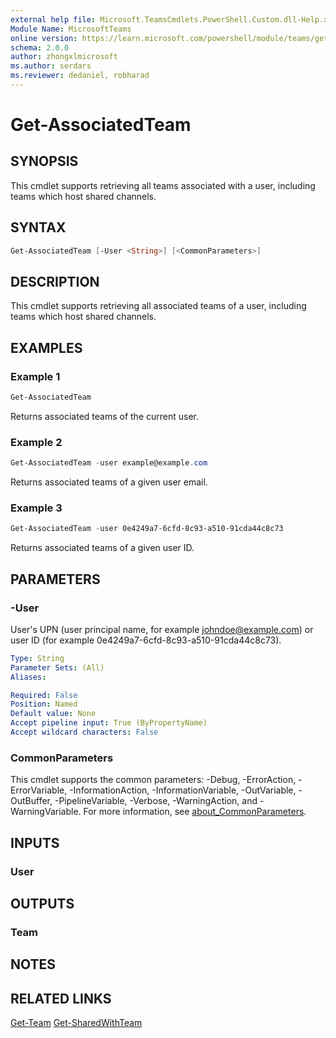 ```yaml
---
external help file: Microsoft.TeamsCmdlets.PowerShell.Custom.dll-Help.xml
Module Name: MicrosoftTeams
online version: https://learn.microsoft.com/powershell/module/teams/get-associatedteam
schema: 2.0.0
author: zhongxlmicrosoft
ms.author: serdars
ms.reviewer: dedaniel, robharad
---
```


# Get-AssociatedTeam

## SYNOPSIS
This cmdlet supports retrieving all teams associated with a user, including teams which host shared channels.

## SYNTAX
```PowerShell
Get-AssociatedTeam [-User <String>] [<CommonParameters>]
```

## DESCRIPTION
This cmdlet supports retrieving all associated teams of a user, including teams which host shared channels.

## EXAMPLES

### Example 1
```PowerShell
Get-AssociatedTeam
```

Returns associated teams of the current user.

### Example 2
```PowerShell
Get-AssociatedTeam -user example@example.com
```

Returns associated teams of a given user email.

### Example 3
```PowerShell
Get-AssociatedTeam -user 0e4249a7-6cfd-8c93-a510-91cda44c8c73
```

Returns associated teams of a given user ID.

## PARAMETERS

### -User
User's UPN (user principal name, for example
johndoe@example.com) or user ID (for example 0e4249a7-6cfd-8c93-a510-91cda44c8c73).

```yaml
Type: String
Parameter Sets: (All)
Aliases:

Required: False
Position: Named
Default value: None
Accept pipeline input: True (ByPropertyName)
Accept wildcard characters: False
```

### CommonParameters
This cmdlet supports the common parameters: -Debug, -ErrorAction, -ErrorVariable, -InformationAction, -InformationVariable, -OutVariable, -OutBuffer, -PipelineVariable, -Verbose, -WarningAction, and -WarningVariable. For more information, see [about_CommonParameters](https://go.microsoft.com/fwlink/?LinkID=113216).

## INPUTS

### User

## OUTPUTS

### Team

## NOTES

## RELATED LINKS
[Get-Team](https://learn.microsoft.com/powershell/module/teams/get-team)
[Get-SharedWithTeam](https://learn.microsoft.com/powershell/module/teams/get-team)
